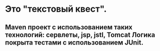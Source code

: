 <h1>Это "текстовый квест".</h1> 

<h2>Maven проект с использованием таких технологий: сервлеты, jsp, jstl, Tomcat
Логика покрыта тестами с использованием JUnit.</h2>